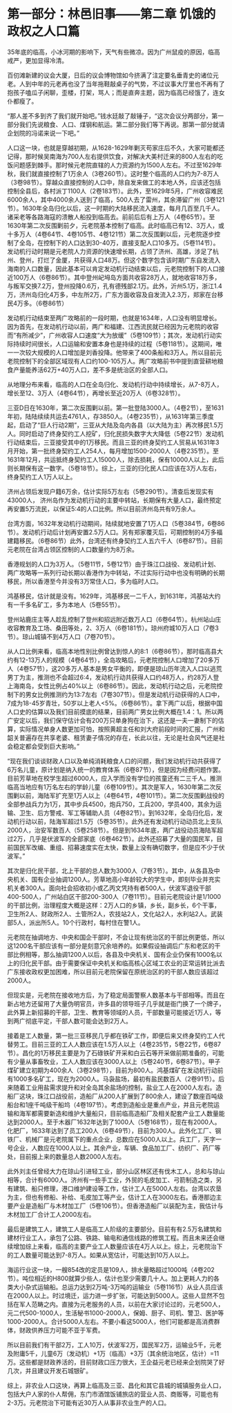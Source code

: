# 第一部分：林邑旧事——第二章 饥饿的政权之人口篇

35年底的临高，小冰河期的影响下，天气有些微凉。因为广州鼠疫的原因，临高戒严，更加显得冷清。

百仞滩新建的议会大厦，日后的议会博物馆如今挤满了注定要名垂青史的诸位元老。人到中年的元老再也没了当年拖鞋敲桌子的气势，不过议事大厅里也不再有了抱孩子嗑瓜子闲聊，歪楼，打架，骂人；而是直奔主题，因为临高已经饿了，连女仆都瘦了。

“那人差不多到齐了我们就开始吧。”钱水廷敲了敲锤子，“这次会议分两部分，第一部分我们先说粮食、人口、煤钢和航运。第二部分我们等下再说。那第一部分就请企划院的冯诺来说一下吧。”

人口这一块，也就是穿越初期，从1628-1629年剿灭苟家庄后不久，大家可能都还记得，那时候吴南海为700人左右提供饮食，对解决大美村迁来的800人左右的吃饭问题感到棘手。那时候元老院直辖的人力资源约为1500人左右。不过至1629年秋，我们就直接控制了1万余人（3卷260节）。这时整个临高的人口约为7-8万人（3卷98节）。穿越众直接控制的人口中，除自发来做工的本地人外，应该还包括控制全县后，各村派丁1100人（2卷183节）。此外，至1629年5月，广州收容难民6000余人，其中4000余人送到了临高，500人去了雷州，其余滞留广州（3卷121节）。1630年全岛归化以后，这一时期的大陆移民流入速度，每月几百至几千人。诸采老等各路海寇的溃散人船投到临高去。前前后后有上万人（4卷65节）。至1630年第二次反围剿前夕，元老院基本控制了临高。此时临高已有12、3万人，或十多万人（4卷64节、4卷105节、4卷121节）第二次反围剿以后，元老院逐步控制了全岛，在控制下的人口达到30-40万，直接支配人口10多万。（5卷114节）。发动机行动时期是元老院人力资源的快速增长期，占领了济州、高雄，涉足了杭州、登州，打烂了金厦，共获得人口48万。但这个数字包含该时期广东自发流入海南的人口数量，因此基本可以肯定发动机行动结束以后，元老院控制下的人口接近100万人（6卷86节）。其中登州屺坶岛方面共收容28万人，就地收容18万多，与叛军交换7.2万，登州投降0.6万，孔有德残部2.1万。此外，沂州5.1万，浙江1.4万，济州岛归化4万多，中左所2万，广东方面收容及自发流入2.3万，郑家在台移民4万多。（6卷86节）

发动机行动结束至两广攻略前的一段时期，也就是1634年，人口没有明显增长。因为首先，在发动机行动以前，两广和福建、江西流民就已经因为元老院的收容而“有所减少”，广州收容人口速度“大为放缓”（5卷109节）；其次，发动机行动实际持续时间很长，人口运输和安置本身也是持续的过程（5卷118节）。这期间，唯一一次较大规模的人口增加是刘香投降。他带来了400条船和3万人。所以目前元老院控制下的全部区域现有人口约100-105万人。两广攻略前书中提到直营耕地粮食产量能养活62万+40万人口，差不多是统治区的全部人口。

从地理分布来看，临高的人口在全岛归化、发动机行动中持续增长，从7-8万人，增长至12、3万人（4卷64节），再增长至近20万人（6卷328节）。

三亚D日在1630年，第二次反围剿以前。第一批登陆3000人。（4卷2节），至1631年初，陆陆续续共运去4761人，存3850人。（4卷235节），从1631年第三季度起，启动了“巨人行动2期”，三亚从大陆及岛内各县（以大陆为主）再次移民1.5万人。同时启动了终身契约工人挖矿，归化民损失数字大大降低（5卷22节）发动机行动结束后，三亚接受其中的1万移民。而且三亚的终身契约工人贸易从1631年3月开始，第一批终身契约工人254人，每月增加1500-2000人（4卷235节）。至1631年12月，共运抵终身契约工人15000人，除去损耗，保有10000人以上，此后则长期保有这一数字。（5卷18节）。综上，三亚的归化民人口应该在3万人左右，终身契约工人1万人以上。

济州占领后发现户籍6万余，估计实际5万左右（5卷290节）。清查后发现实有43000人， 济州岛作为发动机行动的主要中转站，长期保有大量人口，最终预定再安置5万流民，以保证5:4的人口比例。所以目前济州岛共有9万余人。

台湾方面，1632年发动机行动期间，陆续就地安置了1万人口（5卷384节，6卷86节）。发动机行动后计划再安置2.5万人口。另有郑家覆灭后，可期控制的4万多福建籍移民。（6卷86节）此外，台湾还有终身契约工人五六千人（6卷87节）。目前元老院在台湾占领区控制的人口数量约为8万余。

香港规划的人口为3万人。（5卷11节，5卷12节）由于珠江口战役、发动机计划、两广攻略等一系列行动长期以香港作为中转站，不过实际行动中也没有明确的长期移民，所以香港至今并没有3万常住人口，多为临时人口。

鸿基移民，估计就是没有。1629年，鸿基移民一二千人，到1631年，鸿基站大约有一千多名矿工，多为本地人（5卷55节）。

登州站鹿庄主等人趁乱控制了登州和招远附近数万人口（6卷64节）。杭州站山庄收容教育及工场、桑田等处，2、3万人（6卷181节）。琼州府城10万人口（7卷3节）。琼山城镇不到4万人口（7卷70节）。

从人口比例来看，临高本地性别比例曾达到惊人的8:1（6卷86节），那时临高县大约有12-13万人的规模（4卷64节），全岛攻略后，元老院控制人口增加了20多万人（4卷57节），这20多万人基本是男女平衡的，即便是琼山历年流入人口以逃荒男丁为主，推测也不会超过6:4，发动机行动共获得人口约48万人，约28万人登上海南岛，女性比例占40%以上（6卷86节）。因此，发动机行动之后，元老院控制下的男女比例推测约为13:7左右（7卷307节）。但是发动机行动获得的人口中，7成为18-45岁青壮，50岁以上老人<5%。（6卷86节）。拿下两广以后，根据中国人口史的估算以及我们目前摸底的结果，目前两广男女比例大概在1.4：1。所以两广安定以后，我们保守估计会有200万只单身狗在治下，这还是一夫一妻制下的估算，实际情况单身人数更加可怕，按照黄超主任和刘大府前段时间的汇报，广州和韶关普遍存在共享老婆、租赁妻子情况的存在，长此以往，无论是社会风气还是社会稳定都会受到巨大影响。”

“现在我们谈谈财政人口以及单纯消耗粮食人口的问题，我们发动机行动共获得了6万名儿童，原计划是纳入统一的教育体系（6卷87节），但是因为经费问题作罢。目前芳草地在校学生超过6000人，应入学而没有学位的孩童还有二三千人。推测临高当地应有1万名左右的学龄儿童（6卷109节）。其次是军人，1630年第二次反围剿以前，海陆军扩充至1万人以上（4卷64节，4卷101节）。第二次反围剿战役的全部参战兵力为1万，其中步兵4500，炮兵750，工兵200，学员400，其余为运输、卫生、后方警戒、军工等辅助人员（4卷82节）。到1632年，全岛归化后，发动机行动以前，陆海军超过1.5万（5卷35节）。此外还有发动机行动动员北上支队2000人，治安军数百人（5卷258节）。但是到1634年底，两广战役动员海陆军超过2万，几乎是伏波军的全部家底（6卷462节）。此外还招募了大量的国民军，目前国民军改编、重组、招募速度实在太快，数量上没有确切数字，但是应不少于伏波军。”

其次是归化民干部，北上干部的总人数为3000人（7卷3节）。其中，从各县及中央机关、国有企业抽调1200人。芳草地高小年龄较大的学生中，即刻毕业并充实机关者300人。面向社会招收初小或乙丙文凭持有者500人，伏波军退役干部400-500人，广州站白区干部200-300人（7卷11节）。目前元老院设计是1/1000的干部比例，治理程度大概是这样：2万人口的乡镇，乡长，副乡长，6个干事，卫生所2人、财政所2人、土管所2人，农技站2人，文化站2人，水利站2人。武装部5人，派出所5人。10个行政村，每村住在警1人。

元老院在抽调地方、中央和国企干部时，不会让现有统治区的干部比例更低，所以这1200名干部应该有一部分是刻意冗余培养的。如果假设抽调后广东和老区的干部比例相等，那么抽调1200人以后，各县及中央机关、国有企业仍保有1000名以上的归化民干部。由于需要保证中央机关和临高核心区域工农业的正常运转比派去广东接收政权更加困难，所以目前元老院保留在原统治区的的干部人数应该超过2000人。

但现实是，元老院在接收地方后，为了稳定局面警察人数基本与干部相等。而且在新占地方还留用了大量伪明官员，许多县的领导班子几乎就是衙门换了一个牌子，此外算上新招募的干部，卫生、教育等领域的人员，干部数量可能接近1万人，等到两广彻底平定，干部人数可能会达到2万人。

接着是工人数量，第一批三亚移民几乎都在铁矿工作，即便后来又终身契约工人代替劳工。目前三亚的工人人数应该在1.5万人以上（4卷235节，5卷22节，6卷87节）。昌化的1万移民主要是为了石碌铁矿开采和白云石等开采做前期准备的，可能有少量从事畜牧业，工人人数应该在3000人以上（5卷240节，6卷87节）。甲子煤矿建立初期为400余人（3卷298节），目前为800人。鸿基煤矿在发动机行动前有1000多名矿工，现在为2000人。马袅盐场，最初有盐民数百人（2卷91节）。后来随着工业用盐需求提升和对全岛其余盐场的控制，盐业工人在2000人左右。造船厂这块，珠江口战役前，造船厂从200人扩展到了800余人，建设了数座百吨级船台和1座千吨级干船坞（4卷197节）。考虑到造船业是重点产业，并且元老院运输和海军都需要新造和维护大量船只，目前临高造船厂及相关配套产业工人数量能达到2000人。至于木器厂1632年达到了1000人（5卷168节），现在有2000人。化肥厂，1633年达到了员工200人（6卷49节），目前为300人。此外化工厂、钢铁厂、机械厂是元老院属下的重点企业，总数应在5000人以上。兵工厂，天字一号企业，人数应在1000人以上。其余产业，车辆、食品加工厂、纺织厂、药厂等处，目前报上来的数量总人数2000人左右。

此外刘主任曾经大力在琼山引进轻工业，部分山区林区还有伐木工人，总和与琼山相等，合计有6000人。济州有一些手工业，外贸的毛皮加工、弓箭制造之类，另有建筑、船只修理，港口维护建设等工作，估计工人在5000人左右。台湾以农垦为主，但也有修船、补给、毛皮加工等产业，估计工人在3000左右。香港那边主要产业是造船厂与木材加工厂（5卷106节）。但香港造船厂以装配为主，我估计与木材加工厂合计工人2000左右。

最后是建筑工人，建筑工人是临高工人阶级的主要部分。目前有有2.5万名建筑和建材行业工人，承包了公路、铁路、输电和通信线路的修筑工程。而且未来还会继续增加综上来看，临高的主要产业工人数量应该在4万人以上。综上，元老院治下的工人数量可能达到7-8万人。如果从宽估计，可能达到10万人以上。

海运行业这一块，一艘854改的定员是109人，排水量略超过1000吨（4卷202节）。吨位相近的H800就算少些人，估计也至少需要几十人。加上更耗人力的各类大小杂式运输船。总运力达到2万吨-3万吨的运输业（5卷116节）从业人员应该在2000人以上。时过境迁，运力进一步扩张，可能达到5000人。这些人显然不包括在军人范畴之内。直接为元老服务的人员，以前在大家讨论过的，元老500人，元二代500-1000人，生活秘书1000-2000人，保姆、厨子、司机、警卫、医护等1000-2000人。合计5000人左右。不要小看这5000人，他们可能都是高消费群体，财政供养压力可能不亚于军费。

所以目前我们有干部2万，工人10万，伏波军2万，国民军2万，运输业5千，元老及附庸5千，儿童6万（发动机）+1万（临高）+3万（其余统治地区，估计）=11万。这些都是财政养活的，目前财政口压力很大，王企益元老已经来企划院哭了好几次，并且建议开发石城银矿。

综上，非农业人口这块，再算上临高及三亚、昌化和其它县城的城镇服务业人口，包括大户人家的仆人帮佣，东门市酒馆饭铺旅店的营业人员、商贩等，可能也有2-3万。元老院治下可能有近30万人从事非农业生产的人口。